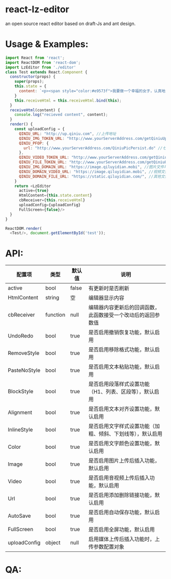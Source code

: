 # react-lz-editor
an open source react editor based on draft-Js and ant design.

# Usage & Examples:

``` js
import React from 'react';
import ReactDOM from 'react-dom';
import LzEditor from './editor'
class Test extends React.Component {
  constructor(props) {
    super(props);
    this.state = {
      content: `<p><span style="color:#e9573f">我要做一个幸福的女子，认真地生活，少一点幻想。</span></p><p>根据山东省重污染天气应急工作小组办公室《关于启动重污染天气Ⅰ级响应的通知》，<span style="color:#Da4453">我市于12月29日20时发布重污染天气红色预警</span>，并于12月30日20时采取包括机动车单双号限行等措施的重污染天气Ⅰ级应急响应。经气象部门与环保部门最新会商，由于天气形势发生了一定变化，12月31日至2017年1月1日，虽然空气扩散条件转差，31日仍以中度污染为主，预计1月1日空气质量以中度至重度为主，达不到严重污染的程度。为保障市民节假日出行，经市政府批准，暂停实施机动车单双号限行措施。其它应急响应措施继续执行。</p>`
    }
    this.receiveHtml = this.receiveHtml.bind(this);
  }
  receiveHtml(content) {
    console.log("recieved content", content);
  }
  render() {
    const uploadConfig = {
      QINIU_URL: "http://up.qiniu.com", //上传地址
      QINIU_IMG_TOKEN_URL: "http://www.yourServerAddress.com/getQiniuUptoken.do", //请求图片的token
      QINIU_PFOP: {
        url: "http://www.yourServerAddress.com/QiniuPicPersist.do" //七牛持久保存请求地址
      },
      QINIU_VIDEO_TOKEN_URL: "http://www.yourServerAddress.com/getQiniuUptoken.do", //请求媒体资源的token
      QINIU_FILE_TOKEN_URL: "http://www.yourServerAddress.com/getQiniuUptoken.do?name=patch", //其他资源的token的获取
      QINIU_IMG_DOMAIN_URL: "https://image.qiluyidian.mobi", //图片文件地址的前缀
      QINIU_DOMAIN_VIDEO_URL: "https://image.qiluyidian.mobi", //视频文件地址的前缀
      QINIU_DOMAIN_FILE_URL: "https://static.qiluyidian.com/", //其他文件地址前缀
    }
    return <LzEditor
      active={true}
      HtmlContent={this.state.content}
      cbReceiver={this.receiveHtml}
      uploadConfig={uploadConfig}
      FullScreen={false}/>
  }
}

ReactDOM.render(
  <Test/>, document.getElementById('test'));


```

# API:

  | 配置项 | 类型 | 默认值 | 说明 |  
  | -- | -- | -- | -- |  
  | active | bool | false | 有更新时是否刷新 |  
  | HtmlContent | string | 空 | 编辑器显示内容 |  
  | cbReceiver | function | null | 编辑器内容更新后的回调函数，此函数接受一个改动后的返回参数值 |
  | UndoRedo | bool | true | 是否启用撤销恢复功能，默认启用 |
  | RemoveStyle | bool | true | 是否启用移除格式功能，默认启用 |
  | PasteNoStyle | bool | true | 是否启用文本粘贴功能，默认启用 |
  | BlockStyle | bool | true | 是否启用段落样式设置功能（H1、列表、区段等），默认启用 |
  | Alignment | bool | true | 是否启用文本对齐设置功能，默认启用 |
  | InlineStyle | bool | true | 是否启用文字样式设置功能（加粗、倾斜、下划线等），默认启用 |
  | Color | bool | true | 是否启用文字颜色设置功能，默认启用 |
  | Image | bool | true | 是否启用图片上传后插入功能，默认启用 |
  | Video | bool | true | 是否启用音视频上传后插入功能，默认启用 |
  | Url | bool | true | 是否启用添加删除链接功能，默认启用 |
  | AutoSave | bool | true | 是否启用自动保存功能，默认启用 |
  | FullScreen | bool | true | 是否启用全屏功能，默认启用 |
  | uploadConfig | object | null | 启用媒体上传后插入功能时，上传参数配置对象 |


# QA:
